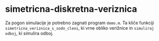 # simetricna-diskretna-veriznica

Za pogon simulacije je potrebno zagnati program `demo.m`.
Ta kliče funkciji `simetricna_veriznica_s_sodo_cleni`, ki vrne obliko verižnice in `simuliraj odboj`, ki simulira odboj.
